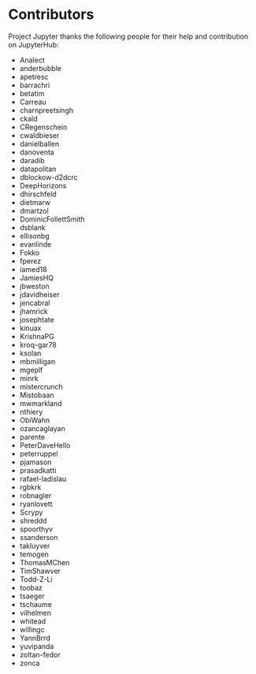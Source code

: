 # Contributors

Project Jupyter thanks the following people for their help and
contribution on JupyterHub:

- Analect
- anderbubble
- apetresc
- barrachri
- betatim
- Carreau
- charnpreetsingh
- ckald
- CRegenschein
- cwaldbieser
- danielballen
- danoventa
- daradib
- datapolitan
- dblockow-d2dcrc
- DeepHorizons
- dhirschfeld
- dietmarw
- dmartzol
- DominicFollettSmith
- dsblank
- ellisonbg
- evanlinde
- Fokko
- fperez
- iamed18
- JamiesHQ
- jbweston
- jdavidheiser
- jencabral
- jhamrick
- josephtate
- kinuax
- KrishnaPG
- kroq-gar78
- ksolan
- mbmilligan
- mgeplf
- minrk
- mistercrunch
- Mistobaan
- mwmarkland
- nthiery
- ObiWahn
- ozancaglayan
- parente
- PeterDaveHello
- peterruppel
- pjamason
- prasadkatti
- rafael-ladislau
- rgbkrk
- robnagler
- ryanlovett
- Scrypy
- shreddd
- spoorthyv
- ssanderson
- takluyver
- temogen
- ThomasMChen
- TimShawver
- Todd-Z-Li
- toobaz
- tsaeger
- tschaume
- vilhelmen
- whitead
- willingc
- YannBrrd
- yuvipanda
- zoltan-fedor
- zonca
